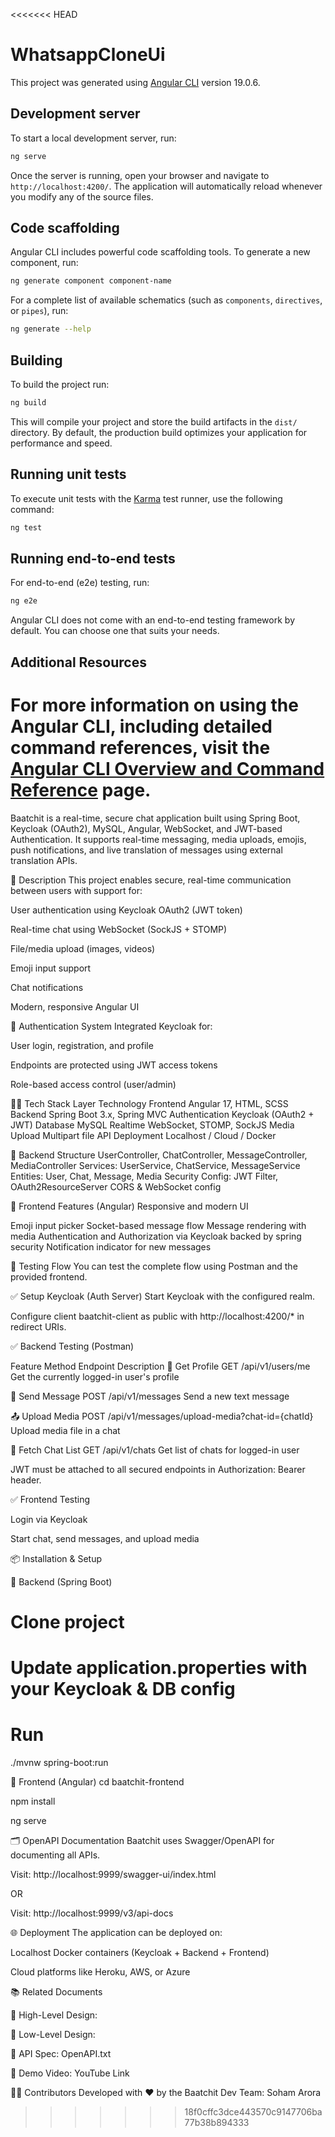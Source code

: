 <<<<<<< HEAD
# WhatsappCloneUi

This project was generated using [Angular CLI](https://github.com/angular/angular-cli) version 19.0.6.

## Development server

To start a local development server, run:

```bash
ng serve
```

Once the server is running, open your browser and navigate to `http://localhost:4200/`. The application will automatically reload whenever you modify any of the source files.

## Code scaffolding

Angular CLI includes powerful code scaffolding tools. To generate a new component, run:

```bash
ng generate component component-name
```

For a complete list of available schematics (such as `components`, `directives`, or `pipes`), run:

```bash
ng generate --help
```

## Building

To build the project run:

```bash
ng build
```

This will compile your project and store the build artifacts in the `dist/` directory. By default, the production build optimizes your application for performance and speed.

## Running unit tests

To execute unit tests with the [Karma](https://karma-runner.github.io) test runner, use the following command:

```bash
ng test
```

## Running end-to-end tests

For end-to-end (e2e) testing, run:

```bash
ng e2e
```

Angular CLI does not come with an end-to-end testing framework by default. You can choose one that suits your needs.

## Additional Resources

For more information on using the Angular CLI, including detailed command references, visit the [Angular CLI Overview and Command Reference](https://angular.dev/tools/cli) page.
=======
Baatchit is a real-time, secure chat application built using Spring Boot, Keycloak (OAuth2), MySQL, Angular, WebSocket, and JWT-based Authentication. It supports real-time messaging, media uploads, emojis, push notifications, and live translation of messages using external translation APIs.

📝 Description
This project enables secure, real-time communication between users with support for:

User authentication using Keycloak OAuth2 (JWT token)

Real-time chat using WebSocket (SockJS + STOMP)

File/media upload (images, videos)

Emoji input support

Chat notifications

Modern, responsive Angular UI

🔐 Authentication System
Integrated Keycloak for:

User login, registration, and profile

Endpoints are protected using JWT access tokens

Role-based access control (user/admin)

🧑‍💻 Tech Stack
Layer	Technology
Frontend	Angular 17, HTML, SCSS
Backend	Spring Boot 3.x, Spring MVC
Authentication	Keycloak (OAuth2 + JWT)
Database	MySQL
Realtime	WebSocket, STOMP, SockJS
Media Upload	Multipart file API
Deployment	Localhost / Cloud / Docker

📂 Backend Structure
UserController, ChatController, MessageController, MediaController
Services: UserService, ChatService, MessageService
Entities: User, Chat, Message, Media
Security Config: JWT Filter, OAuth2ResourceServer
CORS & WebSocket config

🎨 Frontend Features (Angular)
Responsive and modern UI

Emoji input picker
Socket-based message flow
Message rendering with media
Authentication and Authorization via Keycloak backed by spring security 
Notification indicator for new messages

🧪 Testing Flow
You can test the complete flow using Postman and the provided frontend.

✅ Setup Keycloak (Auth Server)
Start Keycloak with the configured realm.

Configure client baatchit-client as public with http://localhost:4200/* in redirect URIs.

✅ Backend Testing (Postman)

Feature	Method	Endpoint	                            Description
🔐 Get Profile	GET	/api/v1/users/me	      Get the currently logged-in user's profile

💬 Send Message	POST	/api/v1/messages	Send a new text message

📤 Upload Media	POST	/api/v1/messages/upload-media?chat-id={chatId}	Upload media file in a chat

🧾 Fetch Chat List	GET	/api/v1/chats	  Get list of chats for logged-in user

JWT must be attached to all secured endpoints in Authorization: Bearer <token> header.

✅ Frontend Testing

Login via Keycloak 

Start chat, send messages, and upload media

📦 Installation & Setup

🔧 Backend (Spring Boot)

# Clone project

# Update application.properties with your Keycloak & DB config

# Run

./mvnw spring-boot:run

🔧 Frontend (Angular)
cd baatchit-frontend

npm install

ng serve

🗂️ OpenAPI Documentation
Baatchit uses Swagger/OpenAPI for documenting all APIs.

Visit: http://localhost:9999/swagger-ui/index.html

OR 

Visit: http://localhost:9999/v3/api-docs

🌐 Deployment
The application can be deployed on:

Localhost
Docker containers (Keycloak + Backend + Frontend)

Cloud platforms like Heroku, AWS, or Azure

📚 Related Documents


📄 High-Level Design: 

📄 Low-Level Design: 


📄 API Spec:
OpenAPI.txt

📄 Demo Video: YouTube Link

👨‍💻 Contributors
Developed with ❤️ by the Baatchit Dev Team:
Soham Arora
>>>>>>> 18f0cffc3dce443570c9147706ba77b38b894333
